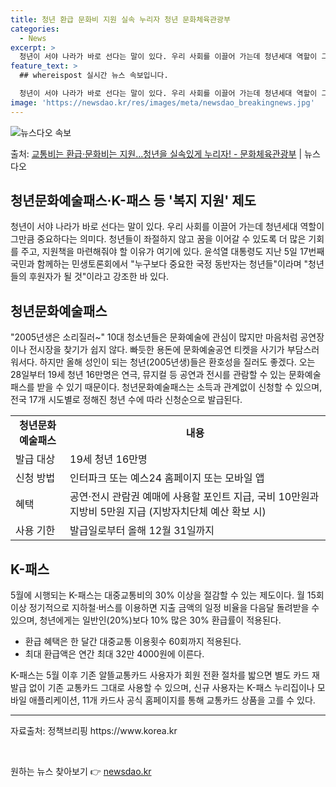 ```yaml
---
title: 청년 환급 문화비 지원 실속 누리자 청년 문화체육관광부
categories:
  - News
excerpt: >
  청년이 서야 나라가 바로 선다는 말이 있다. 우리 사회를 이끌어 가는데 청년세대 역할이 그만큼 중요하다는 의…
feature_text: >
  ## whereispost 실시간 뉴스 속보입니다.

  청년이 서야 나라가 바로 선다는 말이 있다. 우리 사회를 이끌어 가는데 청년세대 역할이 그만큼 중요하다는 의…
image: 'https://newsdao.kr/res/images/meta/newsdao_breakingnews.jpg'
---
```


![뉴스다오 속보](https://newsdao.kr/res/images/meta/newsdao_breakingnews.jpg)

<p>출처: <a href="https://newsdao.kr/3425" rel="dofollow">교통비는 환급·문화비는 지원…청년을 실속있게 누리자! - 문화체육관광부</a> | 뉴스다오</p>

<h2>청년문화예술패스·K-패스 등 '복지 지원' 제도</h2>

<p data-ke-size="size16">청년이 서야 나라가 바로 선다는 말이 있다. 우리 사회를 이끌어 가는데 청년세대 역할이 그만큼 중요하다는 의미다. 청년들이 좌절하지 않고 꿈을 이어갈 수 있도록 더 많은 기회를 주고, 지원책을 마련해줘야 할 이유가 여기에 있다. 윤석열 대통령도 지난 5일 17번째 국민과 함께하는 민생토론회에서 "누구보다 중요한 국정 동반자는 청년들"이라며 "청년들의 후원자가 될 것"이라고 강조한 바 있다.</p>

<h2 data-ke-size="size26">청년문화예술패스</h2>

<p data-ke-size="size16">"2005년생은 소리질러~" 10대 청소년들은 문화예술에 관심이 많지만 마음처럼 공연장이나 전시장을 찾기가 쉽지 않다. 빠듯한 용돈에 문화예술공연 티켓을 사기가 부담스러워서다. 하지만 올해 성인이 되는 청년(2005년생)들은 환호성을 질러도 좋겠다. 오는 28일부터 19세 청년 16만명은 연극, 뮤지컬 등 공연과 전시를 관람할 수 있는 문화예술패스를 받을 수 있기 때문이다. 청년문화예술패스는 소득과 관계없이 신청할 수 있으며, 전국 17개 시도별로 정해진 청년 수에 따라 신청순으로 발급된다.</p>

<table>
  <tr>
    <td style="text-align: center; height: 17px;"><b>청년문화예술패스</b></td>
    <td style="text-align: center; height: 17px;"><b>내용</b></td>
  </tr>
  <tr>
    <td style="text-align: left;">발급 대상</td>
    <td style="text-align: left;">19세 청년 16만명</td>
  </tr>
  <tr>
    <td style="text-align: left;">신청 방법</td>
    <td style="text-align: left;">인터파크 또는 예스24 홈페이지 또는 모바일 앱</td>
  </tr>
  <tr>
    <td style="text-align: left;">혜택</td>
    <td style="text-align: left;">공연·전시 관람권 예매에 사용할 포인트 지급, 국비 10만원과 지방비 5만원 지급 (지방자치단체 예산 확보 시)</td>
  </tr>
  <tr>
    <td style="text-align: left;">사용 기한</td>
    <td style="text-align: left;">발급일로부터 올해 12월 31일까지</td>
  </tr>
</table>

<h2 data-ke-size="size26">K-패스</h2>

<p data-ke-size="size16">5월에 시행되는 K-패스는 대중교통비의 30% 이상을 절감할 수 있는 제도이다. 월 15회 이상 정기적으로 지하철·버스를 이용하면 지출 금액의 일정 비율을 다음달 돌려받을 수 있으며, 청년에게는 일반인(20%)보다 10% 많은 30% 환급률이 적용된다.</p>

<ul>
  <li>환급 혜택은 한 달간 대중교통 이용횟수 60회까지 적용된다.</li>
  <li>최대 환급액은 연간 최대 32만 4000원에 이른다.</li>
</ul>

<p data-ke-size="size16">K-패스는 5월 이후 기존 알뜰교통카드 사용자가 회원 전환 절차를 밟으면 별도 카드 재발급 없이 기존 교통카드 그대로 사용할 수 있으며, 신규 사용자는 K-패스 누리집이나 모바일 애플리케이션, 11개 카드사 공식 홈페이지를 통해 교통카드 상품을 고를 수 있다.</p>

<hr>
<p data-ke-size="size16">자료출처: 정책브리핑 https://www.korea.kr</p>
<p data-ke-size="size16">&nbsp;</p> 

원하는 뉴스 찾아보기 👉 <a href="https://newsdao.kr" rel="dofollow">newsdao.kr</a>


